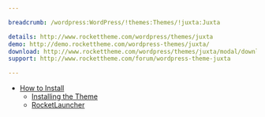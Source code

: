 ```yaml
---

breadcrumb: /wordpress:WordPress/!themes:Themes/!juxta:Juxta

details: http://www.rockettheme.com/wordpress/themes/juxta
demo: http://demo.rockettheme.com/wordpress-themes/juxta/
download: http://www.rockettheme.com/wordpress/themes/juxta/modal/downloads
support: http://www.rockettheme.com/forum/wordpress-theme-juxta

---
```


* [How to Install](../../start/themes.md#how-to-install)
    * [Installing the Theme](../../start/themes.md#installing-the-theme)
    * [RocketLauncher](../../start/rocketlauncher.md)
